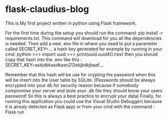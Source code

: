 # flask-claudius-blog
This is My first project written in python using Flask framework.

For the first time during the setup you should run the command: 
    pip install -r requirements.txt.
This command will download for you all the dependencies is needed.
Then add a new .env file in where you need to put a parameter called SECRET_KEY=... a hash key generated for example by running in your cmd:
    python
    >>> import uuid
    >>> print(uuid.uuid4().hex)
    then you should copy that hash into the .env
    like this : SECRET_KEY=askjdbkasdkasn212ekjbdkjbaaf....

Remember that this hash will be use for crypting the password when this will be insert into the User table by SQLite.
(Passwords should be always encrypted into your db for security reason because if somebody compromise your server and stole your .db file they should know your users password! So this is always a best practice to encrypt your data)
Finally, for running this application you could use the Visual Studio Debugger( because it is alrealy detected as Flask app) or from your cmd with the command : Flask run